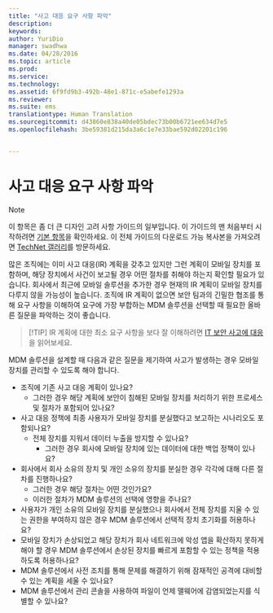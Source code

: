 ```yaml
---
title: "사고 대응 요구 사항 파악"
description: 
keywords: 
author: YuriDio
manager: swadhwa
ms.date: 04/28/2016
ms.topic: article
ms.prod: 
ms.service: 
ms.technology: 
ms.assetid: 6f9fd9b3-492b-48e1-871c-e5abefe1293a
ms.reviewer: 
ms.suite: ems
translationtype: Human Translation
ms.sourcegitcommit: d43860e838a40de05bdec73b00b6721ee634d7e5
ms.openlocfilehash: 3be59381d215da3a6c1e7e33bae592d02201c196


---
```


# 사고 대응 요구 사항 파악

>[!NOTE]
>이 항목은 좀 더 큰 디자인 고려 사항 가이드의 일부입니다. 이 가이드의 맨 처음부터 시작하려면 [기본 항목](mdm-design-considerations-guide.md)을 확인하세요. 이 전체 가이드의 다운로드 가능 복사본을 가져오려면 [TechNet 갤러리](https://gallery.technet.microsoft.com/Mobile-Device-Management-7d401582)를 방문하세요.

많은 조직에는 이미 사고 대응(IR) 계획을 갖추고 있지만 그런 계획이 모바일 장치를 포함하며, 해당 장치에서 사건이 보고될 경우 어떤 절차를 취해야 하는지 확인할 필요가 있습니다. 회사에서 최근에 모바일 솔루션을 추가한 경우 현재의 IR 계획이 모바일 장치를 다루지 않을 가능성이 높습니다. 조직에 IR 계획이 없으면 보안 팀과의 긴밀한 협조를 통해 요구 사항을 이해하여 요구에 가장 부합하는 MDM 솔루션을 선택할 때 필요한 올바른 질문을 파악하는 것이 좋습니다. 
 
>[!TIP] IR 계획에 대한 최소 요구 사항을 보다 잘 이해하려면 [IT 보안 사고에 대응](https://technet.microsoft.com/library/cc700825.aspx)을 읽어보세요.

MDM 솔루션을 설계할 때 다음과 같은 질문을 제기하여 사고가 발생하는 경우 모바일 장치를 관리할 수 있도록 해야 합니다.

- 조직에 기존 사고 대응 계획이 있나요?
    - 그러한 경우 해당 계획에 보안이 침해된 모바일 장치를 처리하기 위한 프로세스 및 절차가 포함되어 있나요?
- 사고 대응 정책에 최종 사용자가 모바일 장치를 분실했다고 보고하는 시나리오도 포함되나요?
    - 전체 장치를 지워서 데이터 누출을 방지할 수 있나요? 
        - 그러한 경우 회사에 모바일 장치에 있는 데이터에 대한 백업 정책이 있나요?
- 회사에서 회사 소유의 장치 및 개인 소유의 장치를 분실한 경우 각각에 대해 다른 절차를 진행하나요?
    - 그러한 경우 해당 절차는 어떤 것인가요?
    - 이러한 절차가 MDM 솔루션의 선택에 영향을 주나요?
- 사용자가 개인 소유의 모바일 장치를 분실했으나 회사에서 전체 장치를 지울 수 있는 권한을 부여하지 않은 경우 MDM 솔루션에서 선택적 장치 초기화를 허용하나요?
- 모바일 장치가 손상되었고 해당 장치가 회사 네트워크에 악성 앱을 확산하지 못하게 해야 할 경우 MDM 솔루션에서 손상된 장치를 빠르게 포함할 수 있는 정책을 적용하도록 허용하나요?
- MDM 솔루션에서 사전 조치를 통해 문제를 해결하기 위해 잠재적인 공격에 대비할 수 있는 계획을 세울 수 있나요?
- MDM 솔루션에서 관리 콘솔을 사용하여 파일이 언제 맬웨어에 감염되었는지를 식별할 수 있나요?




<!--HONumber=Jun16_HO4-->


